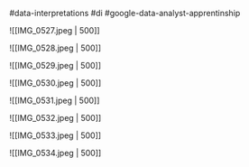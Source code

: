 #data-interpretations
#di 
#google-data-analyst-apprentinship 


![[IMG_0527.jpeg | 500]]

![[IMG_0528.jpeg | 500]]

![[IMG_0529.jpeg | 500]]

![[IMG_0530.jpeg | 500]]

![[IMG_0531.jpeg | 500]]

![[IMG_0532.jpeg | 500]]

![[IMG_0533.jpeg | 500]]

![[IMG_0534.jpeg | 500]]